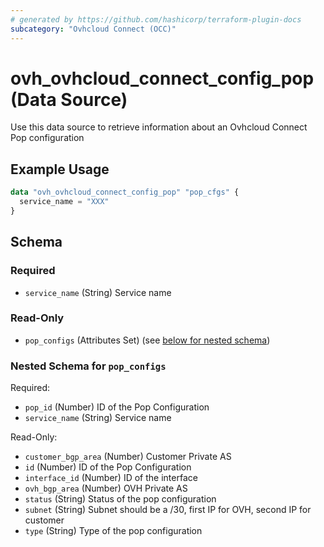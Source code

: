 ```yaml
---
# generated by https://github.com/hashicorp/terraform-plugin-docs
subcategory: "Ovhcloud Connect (OCC)"
---
```


# ovh_ovhcloud_connect_config_pop (Data Source)

Use this data source to retrieve information about an Ovhcloud Connect Pop configuration

## Example Usage

```terraform
data "ovh_ovhcloud_connect_config_pop" "pop_cfgs" {
  service_name = "XXX"
}
```

<!-- schema generated by tfplugindocs -->
## Schema

### Required

- `service_name` (String) Service name

### Read-Only

- `pop_configs` (Attributes Set) (see [below for nested schema](#nestedatt--pop_configs))

<a id="nestedatt--pop_configs"></a>
### Nested Schema for `pop_configs`

Required:

- `pop_id` (Number) ID of the Pop Configuration
- `service_name` (String) Service name

Read-Only:

- `customer_bgp_area` (Number) Customer Private AS
- `id` (Number) ID of the Pop Configuration
- `interface_id` (Number) ID of the interface
- `ovh_bgp_area` (Number) OVH Private AS
- `status` (String) Status of the pop configuration
- `subnet` (String) Subnet should be a /30, first IP for OVH, second IP for customer
- `type` (String) Type of the pop configuration
